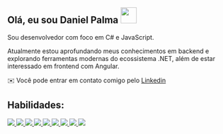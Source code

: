 ## Olá, eu sou Daniel Palma <span align="left"><img src="https://user-images.githubusercontent.com/18350557/176309783-0785949b-9127-417c-8b55-ab5a4333674e.gif" width="36" height="36"></img></span>

Sou desenvolvedor com foco em C# e JavaScript.


Atualmente estou aprofundando meus conhecimentos em backend e explorando ferramentas modernas do ecossistema .NET, além de estar interessado em frontend com Angular.

✉️ Você pode entrar em contato comigo pelo [Linkedin](https://www.linkedin.com/in/danieldpalma/)

## Habilidades:
<p align="left">
  <a href="https://https://developer.mozilla.org/pt-BR/docs/Web/HTML">
    <img src="https://skillicons.dev/icons?i=html" />
  </a>
   <a href="https://https://www.w3schools.com/css/">
    <img src="https://skillicons.dev/icons?i=css" />
  </a>
   <a href="https://developer.mozilla.org/pt-BR/docs/Web/JavaScript">
    <img src="https://skillicons.dev/icons?i=javascript" />
  </a>
    <a href="https://www.typescriptlang.org/">
    <img src="https://skillicons.dev/icons?i=typescript" />
  </a>
   <a href="https://angular.dev/">
    <img src="https://skillicons.dev/icons?i=angular" />
  </a>
  <a href="https://react.dev/">
    <img src="https://skillicons.dev/icons?i=react" />
  </a>
   <a href="https://dotnet.microsoft.com/pt-br/download/dotnet">
    <img src="https://skillicons.dev/icons?i=dotnet" />
  </a>
   <a href="https://dotnet.microsoft.com/pt-br/languages/csharp">
    <img src="https://skillicons.dev/icons?i=cs" />
  </a>
  <a href="https://www.microsoft.com/pt-br/sql-server">
    <img src="https://skillicons.dev/icons?i=mysql" />
  </a>
</p>
